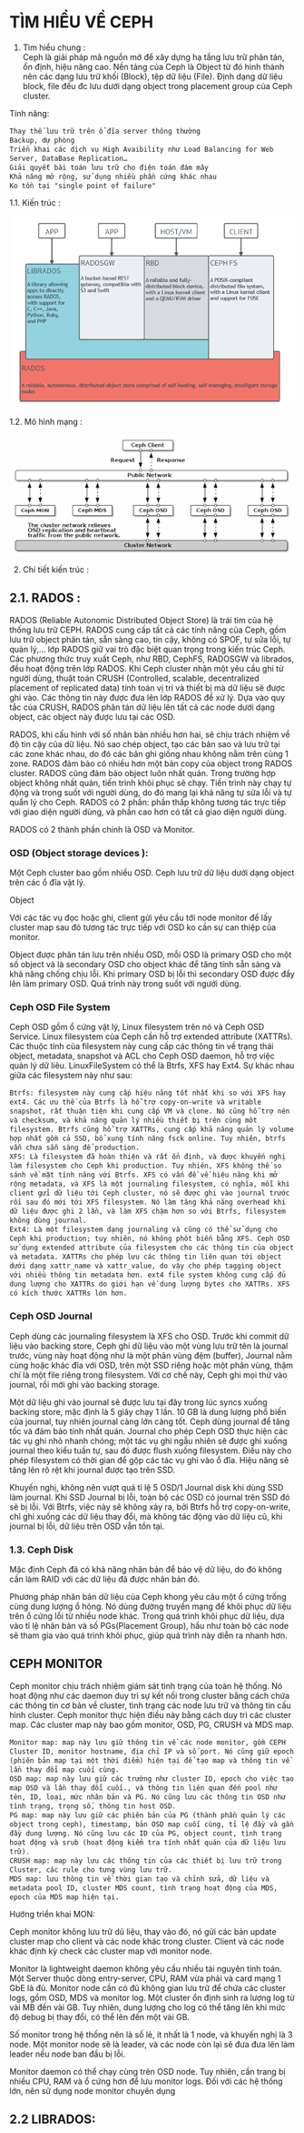 # TÌM HIỂU VỀ CEPH
1. Tìm hiểu chung :  
Ceph là giải pháp mã nguồn mở để xây dựng hạ tầng lưu trữ phân tán, ổn định, hiệu năng cao. Nền tảng của Ceph là Object từ đó hình thành nên các dạng lưu trữ khối (Block), tệp dữ liệu (File). Định dạng dữ liệu block, file đều đc lưu dưới dạng object trong placement group của Ceph cluster.

Tính năng:

    Thay thế lưu trữ trên ổ đĩa server thông thường
    Backup, dự phòng
    Triển khai các dịch vụ High Avaibility như Load Balancing for Web Server, DataBase Replication…
    Giải quyết bài toán lưu trữ cho điện toán đám mây
    Khả năng mở rộng, sử dụng nhiều phần cứng khác nhau
    Ko tồn tại "single point of failure" 

1.1. Kiến trúc :  

![](./img/CEPH_1_1.png)  

1.2. Mô hình mạng :   

![](./img/1_2.png)

2. Chi tiết kiến trúc :  
## 2.1. RADOS :  
RADOS (Reliable Autonomic Distributed Object Store) là trái tim của hệ thống lưu trữ CEPH. RADOS cung cấp tất cả các tính năng của Ceph, gồm lưu trữ object phân tán, sẵn sàng cao, tin cậy, không có SPOF, tự sửa lỗi, tự quản lý,... lớp RADOS giữ vai trò đặc biệt quan trọng trong kiến trúc Ceph. Các phương thức truy xuất Ceph, như RBD, CephFS, RADOSGW và librados, đều hoạt động trên lớp RADOS. Khi Ceph cluster nhận một yêu cầu ghi từ người dùng, thuật toán CRUSH (Controlled, scalable, decentralized placement of replicated data) tính toán vị trí và thiết bị mà dữ liệu sẽ được ghi vào. Các thông tin này được đưa lên lớp RADOS để xử lý. Dựa vào quy tắc của CRUSH, RADOS phân tán dữ liệu lên tất cả các node dưới dạng object, các object này được lưu tại các OSD.

RADOS, khi cấu hình với số nhân bản nhiều hơn hai, sẽ chịu trách nhiệm về độ tin cậy của dữ liệu. Nó sao chép object, tạo các bản sao và lưu trữ tại các zone khác nhau, do đó các bản ghi giống nhau không nằm trên cùng 1 zone. RADOS đảm bảo có nhiều hơn một bản copy của object trong RADOS cluster. RADOS cũng đảm bảo object luôn nhất quán. Trong trường hợp object không nhất quán, tiến trình khôi phục sẽ chạy. Tiến trình này chạy tự động và trong suốt với người dùng, do đó mang lại khả năng tự sửa lỗi và tự quẩn lý cho Ceph. RADOS có 2 phần: phần thấp không tương tác trực tiếp với giao diện người dùng, và phần cao hơn có tất cả giao diện người dùng.

RADOS có 2 thành phần chính là OSD và Monitor.

### OSD (Object storage devices ):  
Một Ceph cluster bao gồm nhiều OSD. Ceph lưu trữ dữ liệu dưới dạng object trên các ổ đĩa vật lý.

Object

Với các tác vụ đọc hoặc ghi, client gửi yêu cầu tới node monitor để lấy cluster map sau đó tương tác trực tiếp với OSD ko cần sự can thiệp của monitor.

Object được phân tán lưu trên nhiều OSD, mỗi OSD là primary OSD cho một số object và là secondary OSD cho object khác để tăng tính sẵn sàng và khả năng chống chịu lỗi. Khi primary OSD bị lỗi thì secondary OSD được đẩy lên làm primary OSD. Quá trình này trong suốt với ngưới dùng.

### Ceph OSD File System

Ceph OSD gồm ổ cứng vật lý, Linux filesystem trên nó và Ceph OSD Service. Linux filesystem của Ceph cần hỗ trợ extended attribute (XATTRs). Các thuộc tính của filesystem này cung cấp các thông tin về trạng thái object, metadata, snapshot và ACL cho Ceph OSD daemon, hỗ trợ việc quản lý dữ liêu. LinuxFileSystem có thể là Btrfs, XFS hay Ext4. Sự khác nhau giữa các filesystem này như sau:

    Btrfs: filesystem này cung cấp hiệu năng tốt nhất khi so với XFS hay ext4. Các ưu thế của Btrfs là hỗ trợ copy-on-write và writable snapshot, rất thuận tiện khi cung cấp VM và clone. Nó cũng hỗ trợ nén và checksum, và khả năng quản lý nhiều thiết bị trên cùng môt filesystem. Btrfs cũng hỗ trợ XATTRs, cung cấp khả năng quản lý volume hợp nhất gồm cả SSD, bổ xung tính năng fsck online. Tuy nhiên, btrfs vẫn chưa sẵn sàng để production.
    XFS: Là filesystem đã hoàn thiện và rất ổn định, và được khuyến nghị làm filesystem cho Ceph khi production. Tuy nhiên, XFS không thế so sánh về mặt tính năng với Btrfs. XFS có vấn đề về hiệu năng khi mở rộng metadata, và XFS là một journaling filesystem, có nghĩa, mỗi khi client gửi dữ liệu tới Ceph cluster, nó sẽ được ghi vào journal trước rồi sau đó mới tới XFS filesystem. Nó làm tăng khả năng overhead khi dữ liệu được ghi 2 lần, và làm XFS chậm hơn so với Btrfs, filesystem không dùng journal.
    Ext4: Là một filesystem dạng journaling và cũng có thể sử dụng cho Ceph khi production; tuy nhiên, nó không phôt biến bằng XFS. Ceph OSD sử dụng extended attribute của filesystem cho các thông tin của object và metadata. XATTRs cho phép lưu các thông tin liên quan tới object dưới dạng xattr_name và xattr_value, do vậy cho phép tagging object với nhiều thông tin metadata hơn. ext4 file system không cung cấp đủ dung lượng cho XATTRs do giới hạn về dung lượng bytes cho XATTRs. XFS có kích thước XATTRs lớn hơn.

### Ceph OSD Journal

Ceph dùng các journaling filesystem là XFS cho OSD. Trước khi commit dữ liệu vào backing store, Ceph ghi dữ liệu vào một vùng lưu trữ tên là journal trước, vùng này hoạt động như là một phân vùng đệm (buffer), Journal nằm cùng hoặc khác đĩa với OSD, trên một SSD riêng hoặc một phân vùng, thậm chí là một file riêng trong filesystem. Với cơ chế này, Ceph ghi mọi thứ vào journal, rồi mới ghi vào backing storage.

Một dữ liệu ghi vào journal sẽ được lưu tại đây trong lúc syncs xuống backing store, mặc định là 5 giây chạy 1 lần. 10 GB là dung lượng phổ biến của journal, tuy nhiên journal càng lớn càng tốt. Ceph dùng journal để tăng tốc và đảm bảo tính nhất quán. Journal cho phép Ceph OSD thực hiện các tác vụ ghi nhỏ nhanh chóng; một tác vụ ghi ngẫu nhiên sẽ được ghi xuống journal theo kiểu tuần tự, sau đó được flush xuống filesystem. Điều này cho phép filesystem có thời gian để gộp các tác vụ ghi vào ổ đĩa. Hiệu năng sẽ tăng lên rõ rệt khi journal được tạo trên SSD.

Khuyến nghị, không nên vượt quá tỉ lệ 5 OSD/1 Journal disk khi dùng SSD làm journal. Khi SSD Journal bị lỗi, toàn bộ các OSD có journal trên SSD đó sẽ bị lỗi. Với Btrfs, việc này sẽ không xảy ra, bởi Btrfs hỗ trợ copy-on-write, chỉ ghi xuống các dữ liệu thay đổi, mà không tác động vào dữ liệu cũ, khi journal bị lỗi, dữ liệu trên OSD vẫn tồn tại.

### 1.3. Ceph Disk

Mặc định Ceph đã có khả năng nhân bản để bảo vệ dữ liệu, do đó không cần làm RAID với các dữ liệu đã được nhân bản đó.

Phương pháp nhân bản dữ liệu của Ceph khong yêu câu một ổ cứng trống cùng dung lượng ổ hỏng. Nó dùng đường truyền mạng để khôi phục dữ liệu trên ổ cứng lỗi từ nhiều node khác. Trong quá trình khôi phục dữ liệu, dựa vào tỉ lệ nhân bản và số PGs(Placement Group), hầu như toàn bộ các node sẽ tham gia vào quá trình khôi phục, giúp quá trình này diễn ra nhanh hơn.

##  CEPH MONITOR 

Ceph monitor chịu trách nhiệm giám sát tình trạng của toàn hệ thống. Nó hoạt động như các daemon duy trì sự kết nối trong cluster bằng cách chứa các thông tin cơ bản về cluster, tình trạng các node lưu trữ và thông tin cấu hình cluster. Ceph monitor thực hiện điều này bằng cách duy trì các cluster map. Các cluster map này bao gồm monitor, OSD, PG, CRUSH và MDS map.

    Monitor map: map này lưu giữ thông tin về các node monitor, gồm CEPH Cluster ID, monitor hostname, địa chỉ IP và số port. Nó cũng giữ epoch (phiên bản map tại một thời điểm) hiện tại để tạo map và thông tin về lần thay đổi map cuối cùng.
    OSD map: map này lưu giữ các trường như cluster ID, epoch cho việc tạo map OSD và lần thay đổi cuối., và thông tin liên quan đến pool như tên, ID, loại, mức nhân bản và PG. Nó cũng lưu các thông tin OSD như tình trạng, trọng số, thông tin host OSD.
    PG map: map này lưu giữ các phiên bản của PG (thành phần quản lý các object trong ceph), timestamp, bản OSD map cuối cùng, tỉ lệ đầy và gần đầy dung lượng. Nó cũng lưu các ID của PG, object count, tình trạng hoạt động và srub (hoạt động kiểm tra tính nhất quán của dữ liệu lưu trữ).
    CRUSH map: map này lưu các thông tin của các thiết bị lưu trữ trong Cluster, các rule cho tưng vùng lưu trữ.
    MDS map: lưu thông tin về thời gian tạo và chỉnh sửa, dữ liệu và metadata pool ID, cluster MDS count, tình trạng hoạt động của MDS, epoch của MDS map hiện tại.

Hướng triển khai MON:

Ceph monitor không lưu trữ dũ liệu, thay vào đó, nó gửi các bản update cluster map cho client và các node khác trong cluster. Client và các node khác định kỳ check các cluster map với monitor node.

Monitor là lightweight daemon không yêu cầu nhiều tài nguyên tính toán. Một Server thuộc dòng entry-server, CPU, RAM vừa phải và card mạng 1 GbE là đủ. Monitor node cần có đủ không gian lưu trữ để chứa các cluster logs, gồm OSD, MDS và monitor log. Một cluster ổn định sinh ra lượng log từ vài MB đến vài GB. Tuy nhiên, dung lượng cho log có thể tăng lên khi mức độ debug bị thay đổi, có thể lên đến một vài GB.

Số monitor trong hệ thống nên là số lẻ, ít nhất là 1 node, và khuyến nghị là 3 node. Một monitor node sẽ là leader, và các node còn lại sẽ đưa đưa lên làm leader nếu node ban đầu bị lỗi.

Monitor daemon có thể chạy cùng trên OSD node. Tuy nhiên, cần trang bị nhiều CPU, RAM và ổ cứng hơn để lưu monitor logs. Đối với các hệ thống lớn, nên sử dụng node monitor chuyên dụng

## 2.2 LIBRADOS:  
